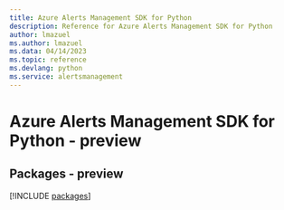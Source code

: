 ```yaml
---
title: Azure Alerts Management SDK for Python
description: Reference for Azure Alerts Management SDK for Python
author: lmazuel
ms.author: lmazuel
ms.data: 04/14/2023
ms.topic: reference
ms.devlang: python
ms.service: alertsmanagement
---
```

# Azure Alerts Management SDK for Python - preview
## Packages - preview
[!INCLUDE [packages](alerts-management-index.md)]
